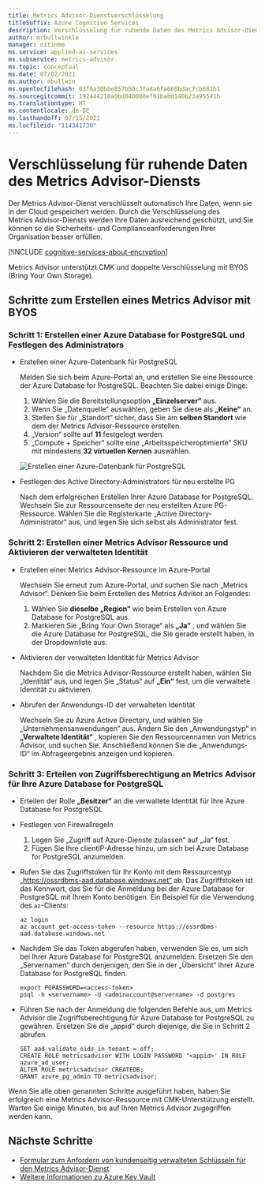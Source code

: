 ```yaml
---
title: Metrics Advisor-Dienstverschlüsselung
titleSuffix: Azure Cognitive Services
description: Verschlüsselung für ruhende Daten des Metrics Advisor-Diensts
author: mrbullwinkle
manager: nitinme
ms.service: applied-ai-services
ms.subservice: metrics-advisor
ms.topic: conceptual
ms.date: 07/02/2021
ms.author: mbullwin
ms.openlocfilehash: 03f6a30bbe857b59c3fa8a6fa668bdac7cb681b1
ms.sourcegitcommit: 192444210a0bd040008ef01babd140b23a95541b
ms.translationtype: HT
ms.contentlocale: de-DE
ms.lasthandoff: 07/15/2021
ms.locfileid: "114341730"
---
```

# <a name="metrics-advisor-service-encryption-of-data-at-rest"></a>Verschlüsselung für ruhende Daten des Metrics Advisor-Diensts

Der Metrics Advisor-Dienst verschlüsselt automatisch Ihre Daten, wenn sie in der Cloud gespeichert werden. Durch die Verschlüsselung des Metrics Advisor-Diensts werden Ihre Daten ausreichend geschützt, und Sie können so die Sicherheits- und Complianceanforderungen Ihrer Organisation besser erfüllen.

[!INCLUDE [cognitive-services-about-encryption](../../cognitive-services/includes/cognitive-services-about-encryption.md)]

Metrics Advisor unterstützt CMK und doppelte Verschlüsselung mit BYOS (Bring Your Own Storage). 

## <a name="steps-to-create-a-metrics-advisor-with-byos"></a>Schritte zum Erstellen eines Metrics Advisor mit BYOS

### <a name="step1-create-an-azure-database-for-postgresql-and-set-admin"></a>Schritt 1: Erstellen einer Azure Database for PostgreSQL und Festlegen des Administrators

- Erstellen einer Azure-Datenbank für PostgreSQL

    Melden Sie sich beim Azure-Portal an, und erstellen Sie eine Ressource der Azure Database for PostgreSQL. Beachten Sie dabei einige Dinge:

    1. Wählen Sie die Bereitstellungsoption **„Einzelserver“** aus. 
    2. Wenn Sie „Datenquelle“ auswählen, geben Sie diese als **„Keine“** an.
    3. Stellen Sie für „Standort“ sicher, dass Sie am **selben Standort** wie dem der Metrics Advisor-Ressource erstellen.
    4. „Version“ sollte auf **11** festgelegt werden. 
    5. „Compute + Speicher“ sollte eine „Arbeitsspeicheroptimierte“ SKU mit mindestens **32 virtuellen Kernen** auswählen.
    
    ![Erstellen einer Azure-Datenbank für PostgreSQL](media/cmk-create.png)

- Festlegen des Active Directory-Administrators für neu erstellte PG

    Nach dem erfolgreichen Erstellen Ihrer Azure Database for PostgreSQL. Wechseln Sie zur Ressourcenseite der neu erstellten Azure PG-Ressource. Wählen Sie die Registerkarte „Active Directory-Administrator“ aus, und legen Sie sich selbst als Administrator fest.


### <a name="step2-create-a-metrics-advisor-resource-and-enable-managed-identity"></a>Schritt 2: Erstellen einer Metrics Advisor Ressource und Aktivieren der verwalteten Identität

- Erstellen einer Metrics Advisor-Ressource im Azure-Portal

    Wechseln Sie erneut zum Azure-Portal, und suchen Sie nach „Metrics Advisor“. Denken Sie beim Erstellen des Metrics Advisor an Folgendes:

    1. Wählen Sie **dieselbe „Region“** wie beim Erstellen von Azure Database for PostgreSQL aus. 
    2. Markieren Sie „Bring Your Own Storage“ als **„Ja“** , und wählen Sie die Azure Database for PostgreSQL, die Sie gerade erstellt haben, in der Dropdownliste aus.

- Aktivieren der verwalteten Identität für Metrics Advisor

    Nachdem Sie die Metrics Advisor-Ressource erstellt haben, wählen Sie „Identität“ aus, und legen Sie „Status“ auf **„Ein“** fest, um die verwaltete Identität zu aktivieren.

- Abrufen der Anwendungs-ID der verwalteten Identität

    Wechseln Sie zu Azure Active Directory, und wählen Sie „Unternehmensanwendungen“ aus. Ändern Sie den „Anwendungstyp“ in **„Verwaltete Identität“** , kopieren Sie den Ressourcennamen von Metrics Advisor, und suchen Sie. Anschließend können Sie die „Anwendungs-ID“ im Abfrageergebnis anzeigen und kopieren.

### <a name="step3-grant-metrics-advisor-access-permission-to-your-azure-database-for-postgresql"></a>Schritt 3: Erteilen von Zugriffsberechtigung an Metrics Advisor für Ihre Azure Database for PostgreSQL

- Erteilen der Rolle **„Besitzer“** an die verwaltete Identität für Ihre Azure Database for PostgreSQL

- Festlegen von Firewallregeln

    1. Legen Sie „Zugriff auf Azure-Dienste zulassen“ auf „Ja“ fest. 
    2. Fügen Sie Ihre clientIP-Adresse hinzu, um sich bei Azure Database for PostgreSQL anzumelden.

- Rufen Sie das Zugriffstoken für Ihr Konto mit dem Ressourcentyp „https://ossrdbms-aad.database.windows.net“ ab. Das Zugriffstoken ist das Kennwort, das Sie für die Anmeldung bei der Azure Database for PostgreSQL mit Ihrem Konto benötigen. Ein Beispiel für die Verwendung des `az`-Clients:

   ```
   az login
   az account get-access-token --resource https://ossrdbms-aad.database.windows.net
   ```

- Nachdem Sie das Token abgerufen haben, verwenden Sie es, um sich bei Ihrer Azure Database for PostgreSQL anzumelden. Ersetzen Sie den „Servernamen“ durch denjenigen, den Sie in der „Übersicht“ Ihrer Azure Database for PostgreSQL finden.

   ```
   export PGPASSWORD=<access-token>
   psql -h <servername> -U <adminaccount@servername> -d postgres
   ```

- Führen Sie nach der Anmeldung die folgenden Befehle aus, um Metrics Advisor die Zugriffsberechtigung für Azure Database for PostgreSQL zu gewähren. Ersetzen Sie die „appid“ durch diejenige, die Sie in Schritt 2 abrufen.

   ```
   SET aad_validate_oids_in_tenant = off;
   CREATE ROLE metricsadvisor WITH LOGIN PASSWORD '<appid>' IN ROLE azure_ad_user;
   ALTER ROLE metricsadvisor CREATEDB;
   GRANT azure_pg_admin TO metricsadvisor;
   ```

Wenn Sie alle oben genannten Schritte ausgeführt haben, haben Sie erfolgreich eine Metrics Advisor-Ressource mit CMK-Unterstützung erstellt. Warten Sie einige Minuten, bis auf Ihren Metrics Advisor zugegriffen werden kann.

## <a name="next-steps"></a>Nächste Schritte

* [Formular zum Anfordern von kundenseitig verwalteten Schlüsseln für den Metrics Advisor-Dienst](https://aka.ms/cogsvc-cmk)
* [Weitere Informationen zu Azure Key Vault](../../key-vault/general/overview.md)